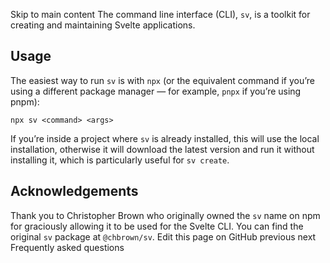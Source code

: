 Skip to main content
The command line interface (CLI), `sv`, is a toolkit for creating and maintaining Svelte applications.
## Usage
The easiest way to run `sv` is with `npx` (or the equivalent command if you’re using a different package manager — for example, `pnpx` if you’re using pnpm):
```
npx sv <command> <args>
```

If you’re inside a project where `sv` is already installed, this will use the local installation, otherwise it will download the latest version and run it without installing it, which is particularly useful for `sv create`.
## Acknowledgements
Thank you to Christopher Brown who originally owned the `sv` name on npm for graciously allowing it to be used for the Svelte CLI. You can find the original `sv` package at `@chbrown/sv`.
Edit this page on GitHub
previous next
Frequently asked questions
